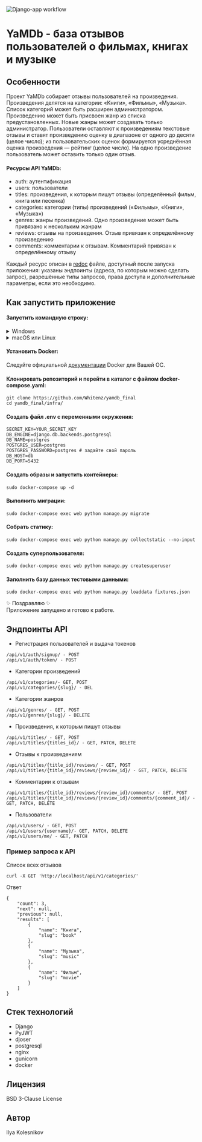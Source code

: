 ![Django-app workflow](https://github.com/Whitenz/yamdb_final/actions/workflows/yamdb_workflow.yml/badge.svg)


# YaMDb - база отзывов пользователей о фильмах, книгах и музыке


## Особенности
Проект YaMDb собирает отзывы пользователей на произведения. Произведения делятся на категории: «Книги», «Фильмы», «Музыка». Список категорий может быть расширен администратором. Произведению может быть присвоен жанр из списка предустановленных. Новые жанры может создавать только администратор. Пользователи оставляют к произведениям текстовые отзывы и ставят произведению оценку в диапазоне от одного до десяти (целое число); из пользовательских оценок формируется усреднённая оценка произведения — рейтинг (целое число). На одно произведение пользователь может оставить только один отзыв.

#### Ресурсы API YaMDb:
- auth: аутентификация
- users: пользователи
- titles: произведения, к которым пишут отзывы (определённый фильм, книга или песенка)
- categories: категории (типы) произведений («Фильмы», «Книги», «Музыка»)
- genres: жанры произведений. Одно произведение может быть привязано к нескольким жанрам
- reviews: отзывы на произведения. Отзыв привязан к определённому произведению
- comments: комментарии к отзывам. Комментарий привязан к определённому отзыву

Каждый ресурс описан в <a href="http://yourip/redoc/">redoc</a> файле, доступный после запуска приложения: указаны эндпоинты (адреса, по которым можно сделать запрос), разрешённые типы запросов, права доступа и дополнительные параметры, если это необходимо.


## Как запустить приложение

#### Запустить командную строку:
<details>
    <summary>Windows</summary>
    Скачайте и установите Git Bash. Подробная инструкция и дистрибутив можно найти на <a href="https://gitforwindows.org/">сайте</a>. Затем в меню пуск найдите и запустите приложение Git Bash.
</details>
<details>
    <summary>macOS или Linux</summary>
    Откройте главное меню приложений и выберите приложение "Терминал".
</details>

#### Установить Docker:

Следуйте официальной [документации](https://docs.docker.com/get-docker/) Docker для Вашей ОС.


#### Клонировать репозиторий и перейти в каталог с файлом docker-compose.yaml:
```
git clone https://github.com/Whitenz/yamdb_final
cd yamdb_final/infra/
```

#### Создать файл .env с переменными окружения:
```
SECRET_KEY=YOUR_SECRET_KEY
DB_ENGINE=django.db.backends.postgresql
DB_NAME=postgres
POSTGRES_USER=postgres
POSTGRES_PASSWORD=postgres # задайте свой пароль
DB_HOST=db
DB_PORT=5432
```

#### Создать образы и запустить контейнеры:
```
sudo docker-compose up -d
```

#### Выполнить миграции:
```
sudo docker-compose exec web python manage.py migrate
```

#### Собрать статику:
```
sudo docker-compose exec web python manage.py collectstatic --no-input
```

#### Создать суперпользователя:
```
sudo docker-compose exec web python manage.py createsuperuser

```

#### Заполнить базу данных тестовыми данными:
```
sudo docker-compose exec web python manage.py loaddata fixtures.json

```

✨ Поздравляю ✨ <br>
Приложение запущено и готово к работе.

## Эндпоинты API
- Регистрация пользователей и выдача токенов
```
/api/v1/auth/signup/ - POST
/api/v1/auth/token/ - POST
```
- Категории произведений
```
/api/v1/categories/- GET, POST
/api/v1/categories/{slug}/ - DEL
```
- Категории жанров
```
/api/v1/genres/ - GET, POST
/api/v1/genres/{slug}/ - DELETE
```
- Произведения, к которым пишут отзывы
```
/api/v1/titles/ - GET, POST
/api/v1/titles/{titles_id}/ - GET, PATCH, DELETE
```
- Отзывы к произведениям
```
/api/v1/titles/{title_id}/reviews/ - GET, POST
/api/v1/titles/{title_id}/reviews/{review_id}/ - GET, PATCH, DELETE
```
- Комментарии к отзывам
```
/api/v1/titles/{title_id}/reviews/{review_id}/comments/ - GET, POST
/api/v1/titles/{title_id}/reviews/{review_id}/comments/{comment_id}/ - GET, PATCH, DELETE
```
- Пользователи
```
/api/v1/users/ - GET, POST
/api/v1/users/{username}/- GET, PATCH, DELETE
/api/v1/users/me/ - GET, PATCH
```

### Пример запроса к API

Список всех отзывов
```
curl -X GET 'http://localhost/api/v1/categories/'
```
Ответ
```
{
    "count": 3,
    "next": null,
    "previous": null,
    "results": [
        {
            "name": "Книга",
            "slug": "book"
        },
        {
            "name": "Музыка",
            "slug": "music"
        },
        {
            "name": "Фильм",
            "slug": "movie"
        }
    ]
}
```

## Стек технологий
- Django
- PyJWT
- djoser
- postgresql
- nginx
- gunicorn
- docker


## Лицензия
BSD 3-Clause License


## Автор
Ilya Kolesnikov
